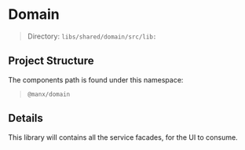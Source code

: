 # Domain

> Directory: `libs/shared/domain/src/lib:`

## Project Structure

The components path is found under this namespace:

> `@manx/domain`

## Details

This library will contains all the service facades, for the UI to consume.
